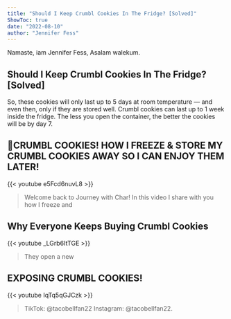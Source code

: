 ```yaml
---
title: "Should I Keep Crumbl Cookies In The Fridge? [Solved]"
ShowToc: true 
date: "2022-08-10"
author: "Jennifer Fess" 
---
```


Namaste, iam Jennifer Fess, Asalam walekum.
## Should I Keep Crumbl Cookies In The Fridge? [Solved]
So, these cookies will only last up to 5 days at room temperature — and even then, only if they are stored well. Crumbl cookies can last up to 1 week inside the fridge. The less you open the container, the better the cookies will be by day 7.

## 🍪CRUMBL COOKIES! HOW I FREEZE & STORE MY CRUMBL COOKIES AWAY SO I CAN ENJOY THEM LATER!
{{< youtube e5Fcd6nuvL8 >}}
>Welcome back to Journey with Char! In this video I share with you how I freeze and 

## Why Everyone Keeps Buying Crumbl Cookies
{{< youtube _LGrb6ItTGE >}}
>They open a new 

## EXPOSING CRUMBL COOKIES!
{{< youtube IqTq5qGJCzk >}}
>TikTok: @tacobellfan22 Instagram: @tacobellfan22.

